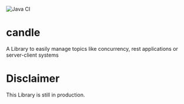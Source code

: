 ![Java CI](https://github.com/BlueBox-Wolff/candle/workflows/Java%20CI/badge.svg)

# candle
A Library to easily manage topics like concurrency, rest applications or server-client systems

# Disclaimer
This Library is still in production.
